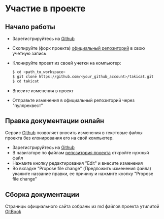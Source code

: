 # Участие в проекте

## Начало работы

* Зарегистрируйтесь на [Github](https://github.com)
* Скопируйте (форк проекта) [официальный репозиторий](https://github.com/takicat/takicat/) в свою учетную запись
* Клонируйте проект из своей учетки на компьютер:

    ~~~ sh
    $ cd <path_to_workspace>
    $ git clone https://github.com/<your_github_account>/takicat.git
    $ cd takicat
    ~~~

* Внесите изменения в проект
* Отправьте изменения в официальный репозиторий через "пуллреквест"

## Правка документации онлайн

Сервис [Github](https://github.com) позволяет вносить изменения в текстовые файлы проекта без 
клонирования его на свой компьютер.

* Зарегистрируйтесь на [Github](https://github.com)
* В навигаторе по файлам [репозитория проекта](https://github.com/takicat/takicat) откройте нужный файл
* Нажмите кнопку редактирования "Edit" и внесите изменения
* Во вкладке "Propose file change" (Предложить изменения файла) укажите название правки, ее причину и 
нажмите кнопку "Propose file change"

## Сборка документации

Страницы официального сайта собраны из md файлов проекта утилитой [GitBook](http://www.gitbook.io/)

